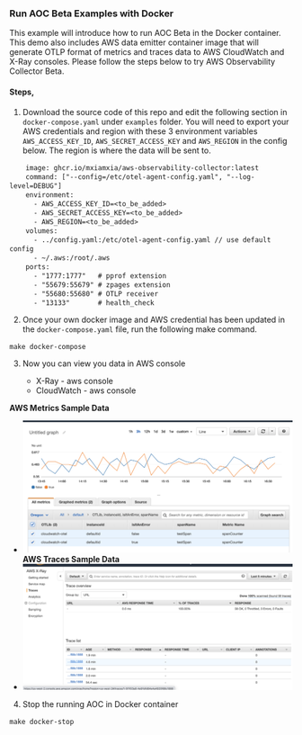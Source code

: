 ### Run AOC Beta Examples with Docker

This example will introduce how to run AOC Beta in the Docker container. This demo also includes AWS data emitter container image that will generate OTLP format of metrics and traces data to AWS CloudWatch and X-Ray consoles.  Please follow the steps below to try AWS Observability Collector Beta.

#### Steps,

1. Download the source code of this repo and edit the following section in ```docker-compose.yaml``` under ```examples``` folder. You will need to export your AWS credentials and region with these 3 environment variables ```AWS_ACCESS_KEY_ID```, ```AWS_SECRET_ACCESS_KEY``` and ```AWS_REGION``` in the config below. The region is where the data will be sent to.
```# Agent aws-observability-collector:
    image: ghcr.io/mxiamxia/aws-observability-collector:latest
    command: ["--config=/etc/otel-agent-config.yaml", "--log-level=DEBUG"]
    environment:
      - AWS_ACCESS_KEY_ID=<to_be_added>
      - AWS_SECRET_ACCESS_KEY=<to_be_added>
      - AWS_REGION=<to_be_added>
    volumes:
      - ../config.yaml:/etc/otel-agent-config.yaml // use default config
      - ~/.aws:/root/.aws
    ports:
      - "1777:1777"   # pprof extension
      - "55679:55679" # zpages extension
      - "55680:55680" # OTLP receiver
      - "13133"       # health_check 
```
2. Once your own docker image and AWS credential has been updated in the ```docker-compose.yaml``` file, run the following make command.
```
make docker-compose
```
3. Now you can view you data in AWS console

    * X-Ray - aws console
    * CloudWatch - aws console  
    
**AWS Metrics Sample Data**   
* ![aws metrics](../images/metrics_sample.png)  
**AWS Traces Sample Data**
* ![aws traces](../images/traces_sample.png)  

4. Stop the running AOC in Docker container
```
make docker-stop
```
